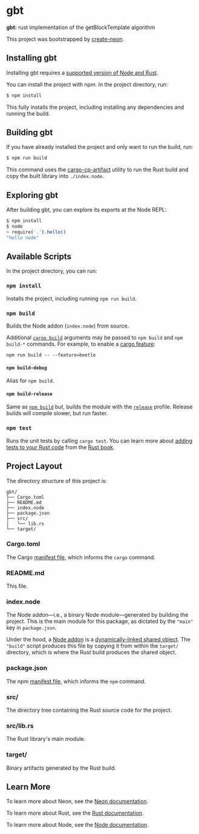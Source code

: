 # gbt

**gbt:** rust implementation of the getBlockTemplate algorithm

This project was bootstrapped by [create-neon](https://www.npmjs.com/package/create-neon).

## Installing gbt

Installing gbt requires a [supported version of Node and Rust](https://github.com/neon-bindings/neon#platform-support).

You can install the project with npm. In the project directory, run:

```sh
$ npm install
```

This fully installs the project, including installing any dependencies and running the build.

## Building gbt

If you have already installed the project and only want to run the build, run:

```sh
$ npm run build
```

This command uses the [cargo-cp-artifact](https://github.com/neon-bindings/cargo-cp-artifact) utility to run the Rust build and copy the built library into `./index.node`.

## Exploring gbt

After building gbt, you can explore its exports at the Node REPL:

```sh
$ npm install
$ node
> require('.').hello()
"hello node"
```

## Available Scripts

In the project directory, you can run:

### `npm install`

Installs the project, including running `npm run build`.

### `npm build`

Builds the Node addon (`index.node`) from source.

Additional [`cargo build`](https://doc.rust-lang.org/cargo/commands/cargo-build.html) arguments may be passed to `npm build` and `npm build-*` commands. For example, to enable a [cargo feature](https://doc.rust-lang.org/cargo/reference/features.html):

```
npm run build -- --feature=beetle
```

#### `npm build-debug`

Alias for `npm build`.

#### `npm build-release`

Same as [`npm build`](#npm-build) but, builds the module with the [`release`](https://doc.rust-lang.org/cargo/reference/profiles.html#release) profile. Release builds will compile slower, but run faster.

### `npm test`

Runs the unit tests by calling `cargo test`. You can learn more about [adding tests to your Rust code](https://doc.rust-lang.org/book/ch11-01-writing-tests.html) from the [Rust book](https://doc.rust-lang.org/book/).

## Project Layout

The directory structure of this project is:

```
gbt/
├── Cargo.toml
├── README.md
├── index.node
├── package.json
├── src/
|   └── lib.rs
└── target/
```

### Cargo.toml

The Cargo [manifest file](https://doc.rust-lang.org/cargo/reference/manifest.html), which informs the `cargo` command.

### README.md

This file.

### index.node

The Node addon—i.e., a binary Node module—generated by building the project. This is the main module for this package, as dictated by the `"main"` key in `package.json`.

Under the hood, a [Node addon](https://nodejs.org/api/addons.html) is a [dynamically-linked shared object](https://en.wikipedia.org/wiki/Library_(computing)#Shared_libraries). The `"build"` script produces this file by copying it from within the `target/` directory, which is where the Rust build produces the shared object.

### package.json

The npm [manifest file](https://docs.npmjs.com/cli/v7/configuring-npm/package-json), which informs the `npm` command.

### src/

The directory tree containing the Rust source code for the project.

### src/lib.rs

The Rust library's main module.

### target/

Binary artifacts generated by the Rust build.

## Learn More

To learn more about Neon, see the [Neon documentation](https://neon-bindings.com).

To learn more about Rust, see the [Rust documentation](https://www.rust-lang.org).

To learn more about Node, see the [Node documentation](https://nodejs.org).
